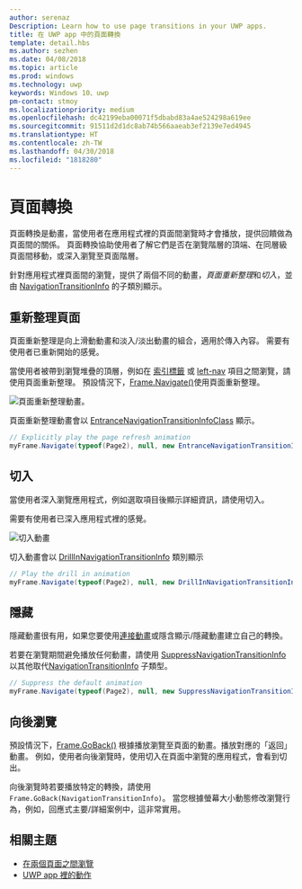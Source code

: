 ```yaml
---
author: serenaz
Description: Learn how to use page transitions in your UWP apps.
title: 在 UWP app 中的頁面轉換
template: detail.hbs
ms.author: sezhen
ms.date: 04/08/2018
ms.topic: article
ms.prod: windows
ms.technology: uwp
keywords: Windows 10、uwp
pm-contact: stmoy
ms.localizationpriority: medium
ms.openlocfilehash: dc42199eba00071f5dbabd83a4ae524298a619ee
ms.sourcegitcommit: 91511d2d1dc8ab74b566aaeab3ef2139e7ed4945
ms.translationtype: HT
ms.contentlocale: zh-TW
ms.lasthandoff: 04/30/2018
ms.locfileid: "1818280"
---
```

# <a name="page-transitions"></a>頁面轉換

頁面轉換是動畫，當使用者在應用程式裡的頁面間瀏覽時才會播放，提供回饋做為頁面間的關係。 頁面轉換協助使用者了解它們是否在瀏覽階層的頂端、在同層級頁面間移動，或深入瀏覽至頁面階層。

針對應用程式裡頁面間的瀏覽，提供了兩個不同的動畫，*頁面重新整理*和*切入*，並由 [NavigationTransitionInfo](/uwp/api/windows.ui.xaml.media.animation.navigationtransitioninfo) 的子類別顯示。

## <a name="page-refresh"></a>重新整理頁面

頁面重新整理是向上滑動動畫和淡入/淡出動畫的組合，適用於傳入內容。 需要有使用者已重新開始的感覺。

當使用者被帶到瀏覽堆疊的頂層，例如在 [索引標籤](../controls-and-patterns/tabs-pivot.md) 或 [left-nav](../controls-and-patterns/navigationview.md) 項目之間瀏覽，請使用頁面重新整理。 預設情況下，[Frame.Navigate()](/uwp/api/windows.ui.xaml.controls.frame.navigate)使用頁面重新整理。

![頁面重新整理動畫。](images/page-refresh.gif)

頁面重新整理動畫會以 [EntranceNavigationTransitionInfoClass](/uwp/api/windows.ui.xaml.media.animation.entrancenavigationtransitioninfo) 顯示。

```csharp
// Explicitly play the page refresh animation
myFrame.Navigate(typeof(Page2), null, new EntranceNavigationTransitionInfo());
```

## <a name="drill"></a>切入

當使用者深入瀏覽應用程式，例如選取項目後顯示詳細資訊，請使用切入。

需要有使用者已深入應用程式裡的感覺。

![切入動畫](images/drill.gif)

切入動畫會以 [DrillInNavigationTransitionInfo](/uwp/api/windows.ui.xaml.media.animation.drillinnavigationtransitioninfo) 類別顯示

```csharp
// Play the drill in animation
myFrame.Navigate(typeof(Page2), null, new DrillInNavigationTransitionInfo());
```

## <a name="suppress"></a>隱藏

隱藏動畫很有用，如果您要使用[連接動畫](connected-animation.md)或隱含顯示/隱藏動畫建立自己的轉換。

若要在瀏覽期間避免播放任何動畫，請使用 [SuppressNavigationTransitionInfo](/uwp/api/windows.ui.xaml.media.animation.suppressnavigationtransitioninfo)以其他取代[NavigationTransitionInfo](/uwp/api/windows.ui.xaml.media.animation.navigationtransitioninfo) 子類型。

```csharp
// Suppress the default animation
myFrame.Navigate(typeof(Page2), null, new SuppressNavigationTransitionInfo());
```

## <a name="backwards-navigation"></a>向後瀏覽

預設情況下，[Frame.GoBack()](/uwp/api/windows.ui.xaml.controls.frame.goback) 根據播放瀏覽至頁面的動畫。播放對應的「返回」動畫。 例如，使用者向後瀏覽時，使用切入在頁面中瀏覽的應用程式，會看到切出。

向後瀏覽時若要播放特定的轉換，請使用 `Frame.GoBack(NavigationTransitionInfo)`。 當您根據螢幕大小動態修改瀏覽行為，例如，回應式主要/詳細案例中，這非常實用。

## <a name="related-topics"></a>相關主題

- [在兩個頁面之間瀏覽](../basics/navigate-between-two-pages.md)
- [UWP app 裡的動作](index.md)
